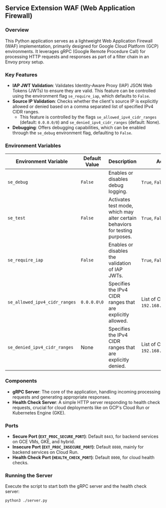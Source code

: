 ## Service Extension WAF (Web Application Firewall)

### Overview
This Python application serves as a lightweight Web Application Firewall (WAF) implementation, primarily designed for Google Cloud Platform (GCP) environments. It leverages gRPC (Google Remote Procedure Call) for processing HTTP requests and responses as part of a filter chain in an Envoy proxy setup.

### Key Features
- **IAP JWT Validation**: Validates Identity-Aware Proxy (IAP) JSON Web Tokens (JWTs) to ensure they are valid. This feature can be controlled using the environment flag `se_require_iap`, which defaults to `False`.
- **Source IP Validation**: Checks whether the client's source IP is explicitly allowed or denied based on a comma separated list of specified IPv4 CIDR ranges.
  - This feature is controlled by the flags `se_allowed_ipv4_cidr_ranges` (default: `0.0.0.0/0`) and `se_denied_ipv4_cidr_ranges` (default: None).
- **Debugging**: Offers debugging capabilities, which can be enabled through the `se_debug` environment flag, defaulting to `False`.

### Environment Variables
| Environment Variable          | Default Value | Description                                                                  | Acceptable Values                                           |
| ----------------------------- | ------------- | ---------------------------------------------------------------------------- | ----------------------------------------------------------- |
| `se_debug`                    | `False`       | Enables or disables debug logging.                                           | `True`, `False`                                             |
| `se_test`                     | `False`       | Activates test mode, which may alter certain behaviors for testing purposes. | `True`, `False`                                             |
| `se_require_iap`              | `False`       | Enables or disables the validation of IAP JWTs.                              | `True`, `False`                                             |
| `se_allowed_ipv4_cidr_ranges` | `0.0.0.0\0`   | Specifies the IPv4 CIDR ranges that are explicitly allowed.                  | List of CIDR ranges (e.g., `192.168.1.0/24,192.168.2.0/24`) |
| `se_denied_ipv4_cidr_ranges`  | None          | Specifies the IPv4 CIDR ranges that are explicitly denied.                   | List of CIDR ranges (e.g., `192.168.1.0/24`)                |

### Components
- **gRPC Server**: The core of the application, handling incoming processing requests and generating appropriate responses.
- **Health Check Server**: A simple HTTP server responding to health check requests, crucial for cloud deployments like on GCP's Cloud Run or Kubernetes Engine (GKE).

### Ports
- **Secure Port (`EXT_PROC_SECURE_PORT`)**: Default `8443`, for backend services on GCE VMs, GKE, and hybrid.
- **Insecure Port (`EXT_PROC_INSECURE_PORT`)**: Default `8080`, mainly for backend services on Cloud Run.
- **Health Check Port (`HEALTH_CHECK_PORT`)**: Default `8000`, for cloud health checks.

### Running the Server
Execute the script to start both the gRPC server and the health check server:
```bash
python3 ./server.py
```
